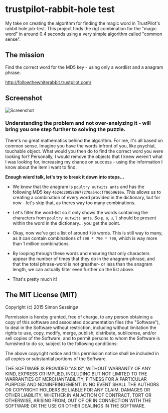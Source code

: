﻿# trustpilot-rabbit-hole test
My take on creating the algorithm for finding the magic word in TrustPilot's rabbit hole job-test. This project finds the rigt combination for the "magic word" in around 0.4 seconds using a very simple algorithm called "common sense".

## The mission

Find the correct word for the MD5 key - using only a wordlist and a anagram phrase.

http://followthewhiterabbit.trustpilot.com/

## Screenshot

![Screenshot](https://github.com/skipperbent/trustpilot-rabbit-hole/blob/master/screenshot_1.png?raw=true)

### Understanding the problem and not over-analyzing it - will bring you one step further to solving the puzzle.

There's no great mathematics behind the algorithm. For me, it's all based on common sense. Imagine you have the words infront of you, like psychial, touchable object. What would you then do to find the correct word you were looking for? Personally, I would remove the objects that I knew  weren't what I was looking for, increasing my chance on success - using the information I know about the item i want to find.

**Enough wierd talk, let's try to break it down into steps...**

- We know that the anagram is ```poultry outwits ants``` and has the following MD5 key ```4624d200580677270a54ccff86b9610e```.
This allows us to creating a combination of every word provided in the dictionary, but for now - let's skip that, as theres way too many combinations.

- Let's filter the word-list so it only shows the words containing the characters from ```poultry outwits ants```. So ```p```, ```o```, ```u```, ```l``` should be present within the word in the dictionary... you get the point.

- Okay, now we've got a list of around ```790``` words. This is still way to many, as it can contain combinations of ```790 * 790 * 790```, which is way more than 1 million combinations.

- By looping through these words and ensuring that only characters appear the number of times that they do in the anagram-phrase, and that the total phrase-word is not greather- or less than the anagram length, we can actually filter even further on the list above.

- That's pretty much it!

## The MIT License (MIT)

Copyright (c) 2015 Simon Sessingø

Permission is hereby granted, free of charge, to any person obtaining a copy
of this software and associated documentation files (the "Software"), to deal
in the Software without restriction, including without limitation the rights
to use, copy, modify, merge, publish, distribute, sublicense, and/or sell
copies of the Software, and to permit persons to whom the Software is
furnished to do so, subject to the following conditions:

The above copyright notice and this permission notice shall be included in all
copies or substantial portions of the Software.

THE SOFTWARE IS PROVIDED "AS IS", WITHOUT WARRANTY OF ANY KIND, EXPRESS OR
IMPLIED, INCLUDING BUT NOT LIMITED TO THE WARRANTIES OF MERCHANTABILITY,
FITNESS FOR A PARTICULAR PURPOSE AND NONINFRINGEMENT. IN NO EVENT SHALL THE
AUTHORS OR COPYRIGHT HOLDERS BE LIABLE FOR ANY CLAIM, DAMAGES OR OTHER
LIABILITY, WHETHER IN AN ACTION OF CONTRACT, TORT OR OTHERWISE, ARISING FROM,
OUT OF OR IN CONNECTION WITH THE SOFTWARE OR THE USE OR OTHER DEALINGS IN THE
SOFTWARE.